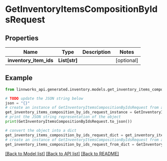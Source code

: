 # GetInventoryItemsCompositionByIdsRequest


## Properties

Name | Type | Description | Notes
------------ | ------------- | ------------- | -------------
**inventory_item_ids** | **List[str]** |  | [optional] 

## Example

```python
from linnworks_api.generated.inventory.models.get_inventory_items_composition_by_ids_request import GetInventoryItemsCompositionByIdsRequest

# TODO update the JSON string below
json = "{}"
# create an instance of GetInventoryItemsCompositionByIdsRequest from a JSON string
get_inventory_items_composition_by_ids_request_instance = GetInventoryItemsCompositionByIdsRequest.from_json(json)
# print the JSON string representation of the object
print(GetInventoryItemsCompositionByIdsRequest.to_json())

# convert the object into a dict
get_inventory_items_composition_by_ids_request_dict = get_inventory_items_composition_by_ids_request_instance.to_dict()
# create an instance of GetInventoryItemsCompositionByIdsRequest from a dict
get_inventory_items_composition_by_ids_request_from_dict = GetInventoryItemsCompositionByIdsRequest.from_dict(get_inventory_items_composition_by_ids_request_dict)
```
[[Back to Model list]](../README.md#documentation-for-models) [[Back to API list]](../README.md#documentation-for-api-endpoints) [[Back to README]](../README.md)


